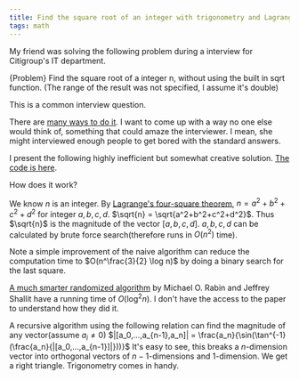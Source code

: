 ```yaml
---
title: Find the square root of an integer with trigonometry and Lagrange's four-square theorem
tags: math
---
```


My friend was solving the following problem during a interview for Citigroup's IT department. 

{Problem}
    Find the square root of a integer n, without using the built in sqrt function. (The range of the result was not specified, I assume it's double)
   
This is a common interview question.

There are [many ways to do it](http://en.wikipedia.org/wiki/Methods_of_computing_square_roots). I want to come up with a way no one else would think of, something that could amaze the interviewer. I mean, she might interviewed enough people to get bored with the standard answers. 

I present the following highly inefficient but somewhat creative solution. [The code is here](https://github.com/chaoxu/mgccl-haskell/blob/master/random/sqrtOfInteger.hs).

How does it work?

We know $n$ is an integer. By [Lagrange's four-square theorem](http://en.wikipedia.org/wiki/Lagrange's_four-square_theorem), $n=a^2+b^2+c^2+d^2$ for integer $a,b,c,d$. $\sqrt{n} = \sqrt{a^2+b^2+c^2+d^2}$. Thus $\sqrt{n}$ is the magnitude of the vector $[a,b,c,d]$. $a,b,c,d$ can be calculated by brute force search(therefore runs in $O(n^2)$ time). 

Note a simple improvement of the naive algorithm can reduce the computation time to $O(n^\frac{3}{2} \log n)$ by doing a binary search for the last square.

[A much smarter randomized algorithm](http://onlinelibrary.wiley.com/doi/10.1002/cpa.3160390713/abstract) by Michael O. Rabin and Jeffrey Shallit have a running time of $O(\log^2 n)$. I don't have the access to the paper to understand how they did it.

A recursive algorithm using the following relation can find the magnitude of any vector(assume $a_i\neq 0$)
$|[a_0,...,a_{n-1},a_n]| = \frac{a_n}{\sin(\tan^{-1}(\frac{a_n}{|[a_0,...,a_{n-1}]|}))}$
It's easy to see, this breaks a $n$-dimension vector into orthogonal vectors of $n-1$-dimensions and $1$-dimension. We get a right triangle. Trigonometry comes in handy. 